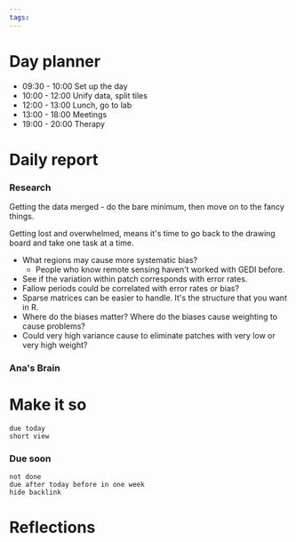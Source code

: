 ```yaml
---
tags:
---
```

# Day planner
- 09:30 - 10:00 Set up the day
- 10:00 - 12:00 Unify data, split tiles
- 12:00 - 13:00 Lunch, go to lab
- 13:00 - 18:00 Meetings
- 19:00 - 20:00 Therapy 

# Daily report
### Research
Getting the data merged - do the bare minimum, then move on to the fancy things.

Getting lost and overwhelmed, means it's time to go back to the drawing board and take one task at a time.

- What regions may cause more systematic bias?
	- People who know remote sensing haven't worked with GEDI before.
- See if the variation within patch corresponds with error rates.
- Fallow periods could be correlated with error rates or bias?
- Sparse matrices can be easier to handle. It's the structure that you want in R.
- Where do the biases matter? Where do the biases cause weighting to cause problems?
- Could very high variance cause to eliminate patches with very low or very high weight?


### Ana's Brain

# Make it so
```tasks
due today
short view
```
### Due soon
```tasks
not done
due after today before in one week
hide backlink
```


# Reflections


